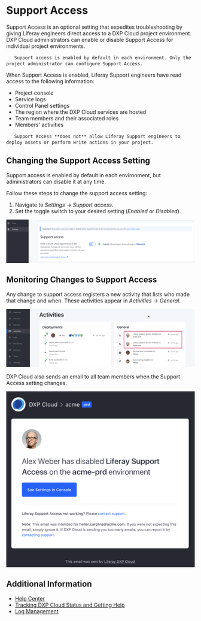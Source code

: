 # Support Access

Support Access is an optional setting that expedites troubleshooting by giving Liferay engineers direct access to a DXP Cloud project environment. DXP Cloud administrators can enable or disable Support Access for individual project environments.

```note::
   Support access is enabled by default in each environment. Only the project administrator can configure Support Access.
```

When Support Access is enabled, Liferay Support engineers have read access to the following information:

* Project console
* Service logs
* Control Panel settings
* The region where the DXP Cloud services are hosted
* Team members and their associated roles
* Members' activities

```note::
   Support Access **does not** allow Liferay Support engineers to deploy assets or perform write actions in your project.
```

## Changing the Support Access Setting

Support access is enabled by default in each environment, but administrators can disable it at any time.

Follow these steps to change the support access setting:

1. Navigate to *Settings* &rarr; *Support access*.
1. Set the toggle switch to your desired setting (*Enabled* or *Disabled*).

![Figure 1: Administrators can enable or disable support access.](./support-access/images/01.png)

## Monitoring Changes to Support Access

Any change to support access registers a new activity that lists who made that change and when. These activities appear in *Activities* &rarr; *General*.

![Figure 2: The general activities panel shows any changes to support access.](./support-access/images/02.png)

DXP Cloud also sends an email to all team members when the Support Access setting changes.

![Figure 3: An email lets everyone know when the Support Access setting changes.](./support-access/images/03.png)

## Additional Information

* [Help Center](https://help.liferay.com/hc/en-us)
* [Tracking DXP Cloud Status and Getting Help](./tracking-dxp-cloud-status-and-getting-help.md)
* [Log Management](./log-management.md)
